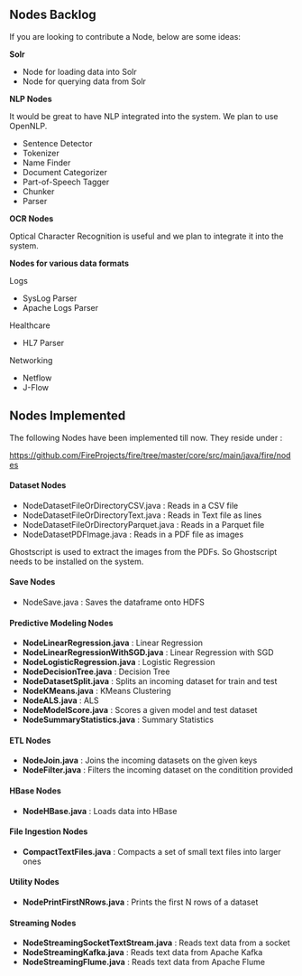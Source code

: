 ## Nodes Backlog

If you are looking to contribute a Node, below are some ideas:

**Solr**

* Node for loading data into Solr
* Node for querying data from Solr

**NLP Nodes**

It would be great to have NLP integrated into the system. We plan to use OpenNLP.

* Sentence Detector
* Tokenizer
* Name Finder
* Document Categorizer
* Part-of-Speech Tagger
* Chunker
* Parser

**OCR Nodes**

Optical Character Recognition is useful and we plan to integrate it into the system.

**Nodes for various data formats**

Logs

* SysLog Parser
* Apache Logs Parser

Healthcare
* HL7 Parser

Networking
* Netflow
* J-Flow


## Nodes Implemented

The following Nodes have been implemented till now. They reside under :

https://github.com/FireProjects/fire/tree/master/core/src/main/java/fire/nodes

#### Dataset Nodes

* NodeDatasetFileOrDirectoryCSV.java : Reads in a CSV file
* NodeDatasetFileOrDirectoryText.java : Reads in Text file as lines
* NodeDatasetFileOrDirectoryParquet.java : Reads in a Parquet file
* NodeDatasetPDFImage.java : Reads in a PDF file as images

Ghostscript is used to extract the images from the PDFs. So Ghostscript needs to be installed on the system.

#### Save Nodes

* NodeSave.java : Saves the dataframe onto HDFS

#### Predictive Modeling Nodes

* **NodeLinearRegression.java** : Linear Regression
* **NodeLinearRegressionWithSGD.java** : Linear Regression with SGD
* **NodeLogisticRegression.java** : Logistic Regression
* **NodeDecisionTree.java** : Decision Tree
* **NodeDatasetSplit.java** : Splits an incoming dataset for train and test
* **NodeKMeans.java** : KMeans Clustering
* **NodeALS.java** : ALS
* **NodeModelScore.java** : Scores a given model and test dataset
* **NodeSummaryStatistics.java** : Summary Statistics

#### ETL Nodes

* **NodeJoin.java** : Joins the incoming datasets on the given keys
* **NodeFilter.java** : Filters the incoming dataset on the conditition provided

#### HBase Nodes

* **NodeHBase.java** : Loads data into HBase

#### File Ingestion Nodes

* **CompactTextFiles.java** : Compacts a set of small text files into larger ones

#### Utility Nodes

* **NodePrintFirstNRows.java** : Prints the first N rows of a dataset

#### Streaming Nodes

* **NodeStreamingSocketTextStream.java** : Reads text data from a socket
* **NodeStreamingKafka.java** : Reads text data from Apache Kafka
* **NodeStreamingFlume.java** : Reads text data from Apache Flume




